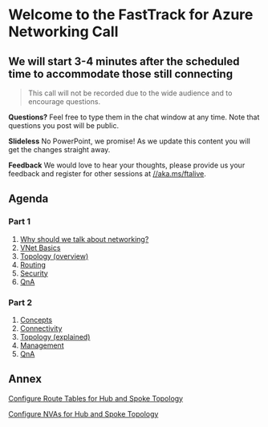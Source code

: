 # Welcome to the FastTrack for Azure Networking Call

## We will start 3-4 minutes after the scheduled time to accommodate those still connecting

> This call will not be recorded due to the wide audience and to encourage
> questions.

**Questions?** Feel free to type them in the chat window at any time. Note that
questions you post will be public.

**Slideless** No PowerPoint, we promise! As we update this content you will get
the changes straight away.

**Feedback** We would love to hear your thoughts, please provide us your feedback
and register for other sessions at [//aka.ms/ftalive](https://aka.ms/ftalive).

## Agenda

### Part 1

1. [Why should we talk about networking?](./why.md)
1. [VNet Basics](./basics.md)
1. [Topology (overview)](./topology-overview.md)
1. [Routing](./routing.md)
1. [Security](./security.md)
1. [QnA](./faq.md)

### Part 2

1. [Concepts](./concepts.md)
1. [Connectivity](./connectivity.md)
1. [Topology (explained)](./topology.md)
1. [Management](./mgmt.md)
1. [QnA](./faq.md)

## Annex

[Configure Route Tables for Hub and Spoke
Topology](./configure-route-tables-for-hub-and-spoke-topology/rt-hub-spoke.md)

[Configure NVAs for Hub and Spoke
Topology](./configure-nva-for-hub-and-spoke-topology/01.md)
